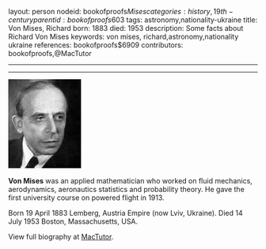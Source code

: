layout: person
nodeid: bookofproofs$Mises
categories: history,19th-century
parentid: bookofproofs$603
tags: astronomy,nationality-ukraine
title: Von Mises, Richard
born: 1883
died: 1953
description: Some facts about Richard Von Mises
keywords: von mises, richard,astronomy,nationality ukraine
references: bookofproofs$6909
contributors: bookofproofs,@MacTutor

---


---

![Mises.jpg](https://github.com/bookofproofs/bookofproofs.github.io/blob/main/_sources/_assets/images/portraits/Mises.jpg?raw=true)

**Von Mises** was an applied mathematician who worked on fluid mechanics, aerodynamics, aeronautics statistics and probability theory. He gave the first university course on powered flight in 1913.

Born 19 April 1883 Lemberg, Austria Empire (now Lviv, Ukraine). Died 14 July 1953 Boston, Massachusetts, USA.


View full biography at [MacTutor](https://mathshistory.st-andrews.ac.uk/Biographies/Mises/).